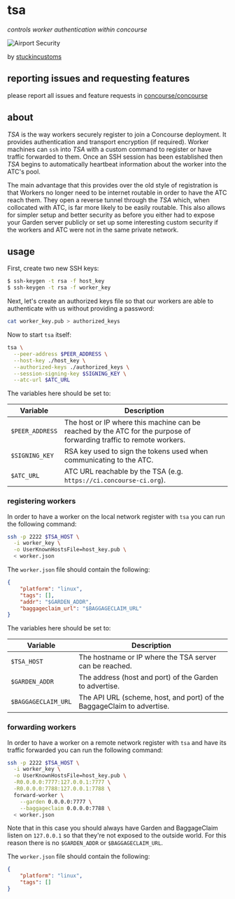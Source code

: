 # tsa

*controls worker authentication within concourse*

![Airport Security](https://farm4.staticflickr.com/3558/3768304342_747d4904a8_z_d.jpg)

by [stuckincustoms](https://www.flickr.com/photos/stuckincustoms/3768304342)

## reporting issues and requesting features

please report all issues and feature requests in [concourse/concourse](https://github.com/concourse/concourse/issues)

## about

*TSA* is the way workers securely register to join a Concourse deployment. It provides authentication and transport encryption (if required). Worker machines can `ssh` into *TSA* with a custom command to register or have traffic forwarded to them. Once an SSH session has been established then *TSA* begins to automatically heartbeat information about the worker into the ATC's pool.

The main advantage that this provides over the old style of registration is that Workers no longer need to be internet routable in order to have the ATC reach them. They open a reverse tunnel through the *TSA* which, when collocated with ATC, is far more likely to be easily routable. This also allows for simpler setup and better security as before you either had to expose your Garden server publicly or set up some interesting custom security if the workers and ATC were not in the same private network.

## usage

First, create two new SSH keys:

```bash
$ ssh-keygen -t rsa -f host_key
$ ssh-keygen -t rsa -f worker_key
```

Next, let's create an authorized keys file so that our workers are able to authenticate with us without providing a password:

```bash
cat worker_key.pub > authorized_keys
```

Now to start `tsa` itself:

```bash
tsa \
  --peer-address $PEER_ADDRESS \
  --host-key ./host_key \
  --authorized-keys ./authorized_keys \
  --session-signing-key $SIGNING_KEY \
  --atc-url $ATC_URL
```

The variables here should be set to:

| Variable        | Description                                                                                                          |
|-----------------|----------------------------------------------------------------------------------------------------------------------|
| `$PEER_ADDRESS` | The host or IP where this machine can be reached by the ATC for the purpose of forwarding traffic to remote workers. |
| `$SIGNING_KEY`  | RSA key used to sign the tokens used when communicating to the ATC.                                                  |
| `$ATC_URL`      | ATC URL reachable by the TSA (e.g. `https://ci.concourse-ci.org`).                                                   |

### registering workers

In order to have a worker on the local network register with `tsa` you can run the following command:

```bash
ssh -p 2222 $TSA_HOST \
  -i worker_key \
  -o UserKnownHostsFile=host_key.pub \
  < worker.json
```

The `worker.json` file should contain the following:

```json
{
    "platform": "linux",
    "tags": [],
    "addr": "$GARDEN_ADDR",
    "baggageclaim_url": "$BAGGAGECLAIM_URL"
}
```

The variables here should be set to:

| Variable             | Description                                                             |
|----------------------|-------------------------------------------------------------------------|
| `$TSA_HOST`          | The hostname or IP where the TSA server can be reached.                 |
| `$GARDEN_ADDR`       | The address (host and port) of the Garden to advertise.                 |
| `$BAGGAGECLAIM_URL`  | The API URL (scheme, host,  and port) of the BaggageClaim to advertise. |


### forwarding workers

In order to have a worker on a remote network register with `tsa` and have its traffic forwarded you can run the following command:

```bash
ssh -p 2222 $TSA_HOST \
  -i worker_key \
  -o UserKnownHostsFile=host_key.pub \
  -R0.0.0.0:7777:127.0.0.1:7777 \
  -R0.0.0.0:7788:127.0.0.1:7788 \
  forward-worker \
    --garden 0.0.0.0:7777 \
    --baggageclaim 0.0.0.0:7788 \
  < worker.json
```

Note that in this case you should always have Garden and BaggageClaim listen on `127.0.0.1` so that they're not exposed to the outside world. For this reason there is no `$GARDEN_ADDR` or `$BAGGAGECLAIM_URL`.

The `worker.json` file should contain the following:

```json
{
    "platform": "linux",
    "tags": []
}
```
